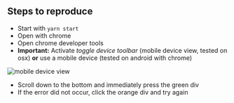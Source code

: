 ## Steps to reproduce

- Start with `yarn start`
- Open with chrome
- Open chrome developer tools
- **Important:** Activate _toggle device toolbar_ (mobile device view, tested on osx) **or** use a mobile device (tested on android with chrome)

![mobile device view](https://i.imgur.com/aeNx5J8.png "mobile device view")

- Scroll down to the bottom and immediately press the green div
- If the error did not occur, click the orange div and try again
